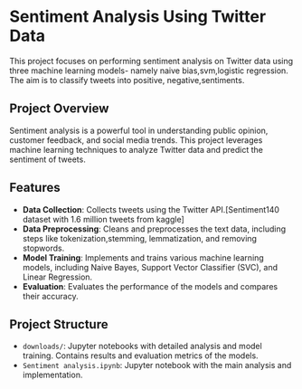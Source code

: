 
# Sentiment Analysis Using Twitter Data

This project focuses on performing sentiment analysis on Twitter data using three machine learning models- namely naive bias,svm,logistic regression. The aim is to classify tweets into positive, negative,sentiments.

## Project Overview

Sentiment analysis is a powerful tool in understanding public opinion, customer feedback, and social media trends. This project leverages machine learning techniques to analyze Twitter data and predict the sentiment of tweets.

## Features

- **Data Collection**: Collects tweets using the Twitter API.[Sentiment140 dataset with 1.6 million tweets from kaggle]
- **Data Preprocessing**: Cleans and preprocesses the text data, including steps like tokenization,stemming, lemmatization, and removing stopwords.
- **Model Training**: Implements and trains various machine learning models, including Naive Bayes, Support Vector Classifier (SVC), and Linear Regression.
- **Evaluation**: Evaluates the performance of the models and compares their accuracy.

## Project Structure
- `downloads/`: Jupyter notebooks with detailed analysis and model training.
                Contains results and evaluation metrics of the models.
- `Sentiment analysis.ipynb`: Jupyter notebook with the main analysis and implementation.




